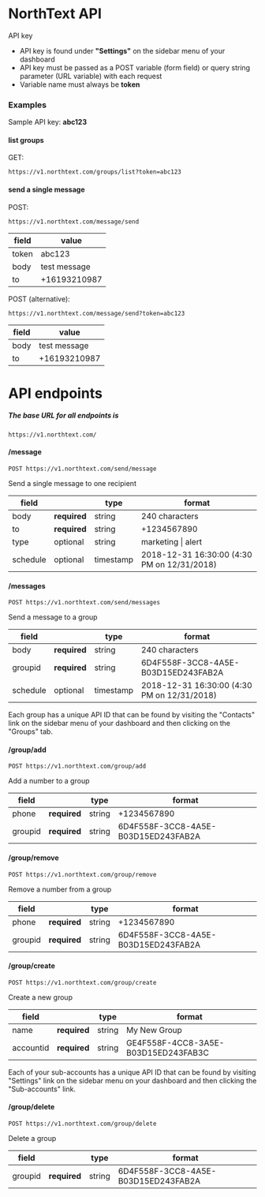 # NorthText API

API key

  - API key is found under **"Settings"** on the sidebar menu of your dashboard
  - API key must be passed as a POST variable (form field) or query string parameter (URL variable) with each request
  - Variable name must always be **token**

### Examples
Sample API key: **abc123**

#### list groups

GET:

```
https://v1.northtext.com/groups/list?token=abc123
```

#### send a single message

POST: 

```
https://v1.northtext.com/message/send
```

field | value
---------- | ----------
token | abc123
body | test message
to | +16193210987

POST (alternative):

```
https://v1.northtext.com/message/send?token=abc123
```

field | value
---------- | ----------
body | test message
to | +16193210987

# API endpoints
##### The base URL for all endpoints is
```
https://v1.northtext.com/
```

#### /message

``
POST https://v1.northtext.com/send/message
``

Send a single message to one recipient


field |  | type | format
---------- | ---------- | ---------- | ----------
body | **required** | string | 240 characters
to | **required** | string | +1234567890
type | optional | string | marketing \| alert
schedule | optional | timestamp | 2018-12-31 16:30:00 (4:30 PM on 12/31/2018)

#### /messages
``
POST https://v1.northtext.com/send/messages
``

Send a message to a group

field |  | type | format
---------- | ---------- | ---------- | ----------
body | **required** | string | 240 characters
groupid | **required** | string | 6D4F558F-3CC8-4A5E-B03D15ED243FAB2A
schedule | optional | timestamp | 2018-12-31 16:30:00 (4:30 PM on 12/31/2018)

Each group has a unique API ID that can be found by visiting the "Contacts" link on the sidebar menu of your dashboard and then clicking on the "Groups" tab.

#### /group/add
``
POST https://v1.northtext.com/group/add
``

Add a number to a group

field |  | type | format
---------- | ---------- | ---------- | ----------
phone | **required** | string | +1234567890
groupid | **required** | string | 6D4F558F-3CC8-4A5E-B03D15ED243FAB2A

#### /group/remove
``
POST https://v1.northtext.com/group/remove
``

Remove a number from a group

field |  | type | format
---------- | ---------- | ---------- | ----------
phone | **required** | string | +1234567890
groupid | **required** | string | 6D4F558F-3CC8-4A5E-B03D15ED243FAB2A

#### /group/create
``
POST https://v1.northtext.com/group/create
``

Create a new group

field |  | type | format
---------- | ---------- | ---------- | ----------
name | **required** | string | My New Group
accountid | **required** | string | GE4F558F-4CC8-3A5E-B03D15ED243FAB3C

Each of your sub-accounts has a unique API ID that can be found by visiting "Settings" link on the sidebar menu on your dashboard and then clicking the "Sub-accounts" link.

#### /group/delete
``
POST https://v1.northtext.com/group/delete
``

Delete a group

field |  | type | format
---------- | ---------- | ---------- | ----------
groupid | **required** | string | 6D4F558F-3CC8-4A5E-B03D15ED243FAB2A
